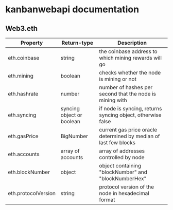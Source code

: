 # kanbanwebapi documentation


## Web3.eth

| Property                | Return-type               | Description                                                      |
|-------------------------|---------------------------|------------------------------------------------------------------|
| eth.coinbase            | string                    | the coinbase address to which mining rewards will go             |
| eth.mining              | boolean                   | checks whether the node is mining or not                         |
| eth.hashrate            | number                    | number of hashes per second that the node is mining with         |
| eth.syncing             | syncing object or boolean | if node is syncing, returns syncing object, otherwise false      |
| eth.gasPrice            | BigNumber                 | current gas price oracle determined by median of last few blocks |   // confirm if should exist
| eth.accounts            | array of accounts         | array of addresses controlled by node                            |   // confirm return type & if works
| eth.blockNumber         | object                    | object containing "blockNumber" and "blockNumberHex"             |
| eth.protocolVersion     | string                    | protocol version of the node in hexadecimal format               |   // confirm if produces kanban version


